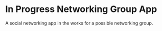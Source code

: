 # In Progress Networking Group App
A social networking app in the works for a possible networking group. 
